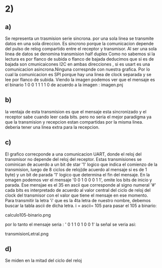 # 2)
## a) 
Se representa un trasmision serie sincrona. por una sola linea se transmite datos en una sola direccion.
Es sincrono porque la comunicacion depende del pulso de relog compartido entre el receptor y transmisor.
Al ser una sola linea de datos se denomina transmision half duplex
Como no sabemos si la lectura es por flanco de subida o flanco de bajada deducimos que si es de bajada son cmunicaicones I2C en ambas direcciones , si es usart es una comunicacion asincrona.Ninguna correspnde con nuestra grafica.
Por lo cual la comunicacion es SPI porque hay una linea de clock separada y se lee por flanco de subida.
Viendo la imagen podemos ver que el mensaje es el binario 1 0 0 1 1 1 1 0 de acuerdo a la imagen :
imagen.pnj 

## b) 
la ventaja de esta transmision es que el mensaje esta sincronizado y el receptor sabe cuando leer cada bits.
pero no seria el mejor paradigma ya que la transmision  y recepcion estan compartidas por la misma linea. deberia tener una linea extra para la recepcion. 

## c)
El grafico correcponde a una comunicacion UART, donde el reloj del transmisor no depende del reloj del receptor. 
Estas transmisiones se cominican de acuerdo a un bit de star '1' logico que indica el comienzo de la transmision, luego de 8 ciclos de reloj(de acuerdo al mensaje si es de 1 byte) y un bit de parada '1' logico que determina el fin del mensaje. 
En la omagen podemos ver el mensaje '0 0 1 0 0 0 1 1', omite los bits de inicio y parada. Ese mensjae es el 35 en ascii que corresponde al signo numeral '#'
cada bits es interpretado de acuerdo al valor central del ciclo de reloj del clock del transmisor con el valor que tiene el mensaje en ese momento.
Para transmitir la letra 'i' que es la 4ta letra de nuestro nombre, debemos buscar la tabla ascii de dicha letra.
i = ascii= 105 
para pasar el 105 a binario:

calculo105-binario.png

por lo tanto el mensaje seria : ' 0 1 1 0 1 0 0 1'
la señal se veria asi:

transmisionLetraI.png 

## d)
Se miden en la mitad del ciclo del reloj